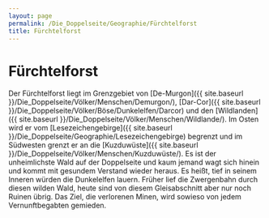 ```yaml
---
layout: page
permalink: /Die_Doppelseite/Geographie/Fürchtelforst
title: Fürchtelforst
---
```


# Fürchtelforst

Der Fürchtelforst liegt im Grenzgebiet von [De-Murgon]({{ site.baseurl }}/Die_Doppelseite/Völker/Menschen/Demurgon/), [Dar-Cor]({{ site.baseurl }}/Die_Doppelseite/Völker/Böse/Dunkelelfen/Darcor) und den [Wildlanden]({{ site.baseurl }}/Die_Doppelseite/Völker/Menschen/Wildlande/). Im Osten wird er vom [Lesezeichengebirge]({{ site.baseurl }}/Die_Doppelseite/Geographie/Lesezeichengebirge) begrenzt und im Südwesten grenzt er an die [Kuzduwüste]({{ site.baseurl }}/Die_Doppelseite/Völker/Menschen/Kuzduwüste/). Es ist der unheimlichste Wald auf der Doppelseite und kaum jemand wagt sich hinein und kommt mit gesundem Verstand wieder heraus. Es heißt, tief in seinem Inneren würden die Dunkelelfen lauern. Früher lief die Zwergenbahn durch diesen wilden Wald, heute sind von diesem Gleisabschnitt aber nur noch Ruinen übrig. Das Ziel, die verlorenen Minen, wird sowieso von jedem Vernunftbegabten gemieden.

